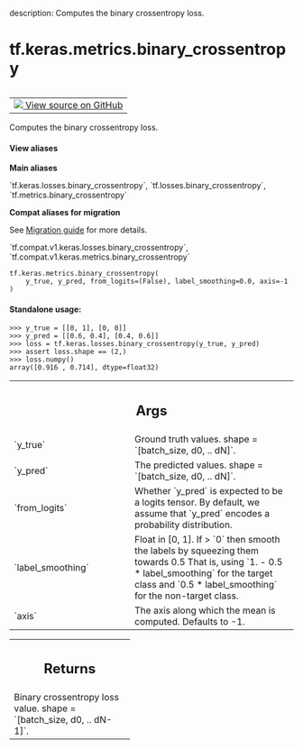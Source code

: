 description: Computes the binary crossentropy loss.

<div itemscope itemtype="http://developers.google.com/ReferenceObject">
<meta itemprop="name" content="tf.keras.metrics.binary_crossentropy" />
<meta itemprop="path" content="Stable" />
</div>

# tf.keras.metrics.binary_crossentropy

<!-- Insert buttons and diff -->

<table class="tfo-notebook-buttons tfo-api nocontent" align="left">
<td>
  <a target="_blank" href="https://github.com/keras-team/keras/tree/v2.7.0/keras/losses.py#L1764-L1808">
    <img src="https://www.tensorflow.org/images/GitHub-Mark-32px.png" />
    View source on GitHub
  </a>
</td>
</table>



Computes the binary crossentropy loss.

<section class="expandable">
  <h4 class="showalways">View aliases</h4>
  <p>
<b>Main aliases</b>
<p>`tf.keras.losses.binary_crossentropy`, `tf.losses.binary_crossentropy`, `tf.metrics.binary_crossentropy`</p>

<b>Compat aliases for migration</b>
<p>See
<a href="https://www.tensorflow.org/guide/migrate">Migration guide</a> for
more details.</p>
<p>`tf.compat.v1.keras.losses.binary_crossentropy`, `tf.compat.v1.keras.metrics.binary_crossentropy`</p>
</p>
</section>

<pre class="devsite-click-to-copy prettyprint lang-py tfo-signature-link">
<code>tf.keras.metrics.binary_crossentropy(
    y_true, y_pred, from_logits=(False), label_smoothing=0.0, axis=-1
)
</code></pre>



<!-- Placeholder for "Used in" -->


#### Standalone usage:



```
>>> y_true = [[0, 1], [0, 0]]
>>> y_pred = [[0.6, 0.4], [0.4, 0.6]]
>>> loss = tf.keras.losses.binary_crossentropy(y_true, y_pred)
>>> assert loss.shape == (2,)
>>> loss.numpy()
array([0.916 , 0.714], dtype=float32)
```

<!-- Tabular view -->
 <table class="responsive fixed orange">
<colgroup><col width="214px"><col></colgroup>
<tr><th colspan="2"><h2 class="add-link">Args</h2></th></tr>

<tr>
<td>
`y_true`
</td>
<td>
Ground truth values. shape = `[batch_size, d0, .. dN]`.
</td>
</tr><tr>
<td>
`y_pred`
</td>
<td>
The predicted values. shape = `[batch_size, d0, .. dN]`.
</td>
</tr><tr>
<td>
`from_logits`
</td>
<td>
Whether `y_pred` is expected to be a logits tensor. By default,
we assume that `y_pred` encodes a probability distribution.
</td>
</tr><tr>
<td>
`label_smoothing`
</td>
<td>
Float in [0, 1]. If > `0` then smooth the labels by
squeezing them towards 0.5 That is, using `1. - 0.5 * label_smoothing`
for the target class and `0.5 * label_smoothing` for the non-target class.
</td>
</tr><tr>
<td>
`axis`
</td>
<td>
The axis along which the mean is computed. Defaults to -1.
</td>
</tr>
</table>



<!-- Tabular view -->
 <table class="responsive fixed orange">
<colgroup><col width="214px"><col></colgroup>
<tr><th colspan="2"><h2 class="add-link">Returns</h2></th></tr>
<tr class="alt">
<td colspan="2">
Binary crossentropy loss value. shape = `[batch_size, d0, .. dN-1]`.
</td>
</tr>

</table>

